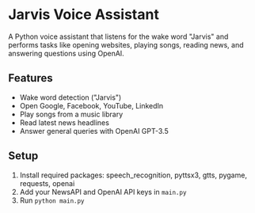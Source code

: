 
# Jarvis Voice Assistant

A Python voice assistant that listens for the wake word "Jarvis" and performs tasks like opening websites, playing songs, reading news, and answering questions using OpenAI.

## Features

- Wake word detection ("Jarvis")
- Open Google, Facebook, YouTube, LinkedIn
- Play songs from a music library
- Read latest news headlines
- Answer general queries with OpenAI GPT-3.5

## Setup

1. Install required packages: speech_recognition, pyttsx3, gtts, pygame, requests, openai
2. Add your NewsAPI and OpenAI API keys in `main.py`
3. Run `python main.py`
